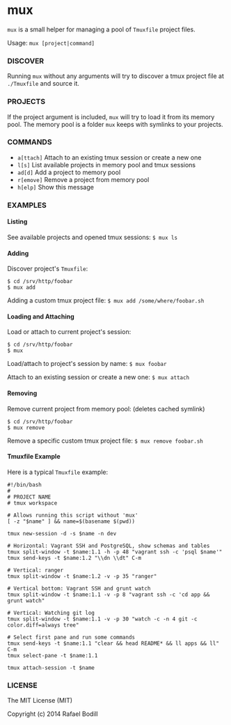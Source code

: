mux
===

`mux` is a small helper for managing a pool of `Tmuxfile` project files.

Usage: `mux [project|command]`

### DISCOVER
Running `mux` without any arguments will try to discover
a tmux project file at `./Tmuxfile` and source it.

### PROJECTS
If the project argument is included, `mux` will try to load it from its memory pool.
The memory pool is a folder `mux` keeps with symlinks to your projects.

### COMMANDS

 - `a[ttach]`   Attach to an existing tmux session or create a new one
 - `l[s]`       List available projects in memory pool and tmux sessions
 - `ad[d]`      Add a project to memory pool
 - `r[emove]`   Remove a project from memory pool
 - `h[elp]`     Show this message

### EXAMPLES
#### Listing
See available projects and opened tmux sessions: `$ mux ls`

#### Adding
Discover project's `Tmuxfile`:
```
$ cd /srv/http/foobar
$ mux add
```

Adding a custom tmux project file: `$ mux add /some/where/foobar.sh`

#### Loading and Attaching
Load or attach to current project's session:
```
$ cd /srv/http/foobar
$ mux
```

Load/attach to project's session by name: `$ mux foobar`

Attach to an existing session or create a new one: `$ mux attach`

#### Removing
Remove current project from memory pool: (deletes cached symlink)
```
$ cd /srv/http/foobar
$ mux remove
```

Remove a specific custom tmux project file: `$ mux remove foobar.sh`

#### Tmuxfile Example
Here is a typical `Tmuxfile` example:
```
#!/bin/bash
#
# PROJECT NAME
# tmux workspace

# Allows running this script without 'mux'
[ -z "$name" ] && name=$(basename $(pwd))

tmux new-session -d -s $name -n dev

# Horizontal: Vagrant SSH and PostgreSQL, show schemas and tables
tmux split-window -t $name:1.1 -h -p 48 "vagrant ssh -c 'psql $name'"
tmux send-keys -t $name:1.2 "\\dn \\dt" C-m

# Vertical: ranger
tmux split-window -t $name:1.2 -v -p 35 "ranger"

# Vertical bottom: Vagrant SSH and grunt watch
tmux split-window -t $name:1.1 -v -p 8 "vagrant ssh -c 'cd app && grunt watch"

# Vertical: Watching git log
tmux split-window -t $name:1.1 -v -p 30 "watch -c -n 4 git -c color.diff=always tree"

# Select first pane and run some commands
tmux send-keys -t $name:1.1 "clear && head README* && ll apps && ll" C-m
tmux select-pane -t $name:1.1

tmux attach-session -t $name
```

### LICENSE
The MIT License (MIT)

Copyright (c) 2014 Rafael Bodill

